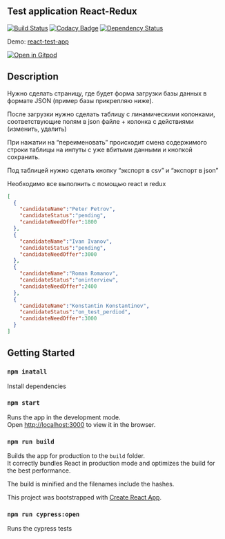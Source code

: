 ## Test application React-Redux
[![Build Status](https://travis-ci.org/Blu2z/react-test-app.svg?branch=master)](https://travis-ci.org/Blu2z/react-test-app)
[![Codacy Badge](https://api.codacy.com/project/badge/Grade/a9f42de134b24267a5fe4683a8da7c14)](https://app.codacy.com/app/blu2z/react-test-app?utm_source=github.com&utm_medium=referral&utm_content=Blu2z/react-test-app&utm_campaign=badger)
[![Dependency Status](https://david-dm.org/blu2z/react-test-app.svg)](https://david-dm.org/blu2z/react-test-app)

Demo: [react-test-app](https://blu2z.github.io/react-test-app)

[![Open in Gitpod](https://gitpod.io/button/open-in-gitpod.svg)](https://gitpod.io/#https://github.com/Blu2z/react-test-app/)

## Description

Нужно сделать страницу, где будет форма загрузки базы данных в формате JSON (пример базы прикрепляю ниже).  

После загрузки нужно  сделать таблицу с линамическими колонками, соответствующие полям в json файле + колонка с действиями (изменить, удалить)

При нажатии на “переименовать” происходит смена содержимого строки таблицы на инпуты с уже вбитыми данными и кнопкой сохранить. 

Под таблицей нужно сделать кнопку “экспорт в csv” и “экспорт в json” 

Необходимо все выполнить с помощью react и redux 

```json
[
  {
    "candidateName":"Peter Petrov",
    "candidateStatus":"pending",
    "candidateNeedOffer":1800
  },
  {
    "candidateName":"Ivan Ivanov",
    "candidateStatus":"pending",
    "candidateNeedOffer":3000
  },
  {
    "candidateName":"Roman Romanov",
    "candidateStatus":"oninterview",
    "candidateNeedOffer":2400
  },
  {
    "candidateName":"Konstantin Konstantinov",
    "candidateStatus":"on_test_perdiod",
    "candidateNeedOffer":3000
  }
]
```

## Getting Started

### `npm inatall`

Install dependencies


### `npm start`

Runs the app in the development mode.<br>
Open [http://localhost:3000](http://localhost:3000) to view it in the browser.



### `npm run build`

Builds the app for production to the `build` folder.<br>
It correctly bundles React in production mode and optimizes the build for the best performance.

The build is minified and the filenames include the hashes.<br>

This project was bootstrapped with [Create React App](https://github.com/facebookincubator/create-react-app).

### `npm run cypress:open`

Runs the cypress tests

